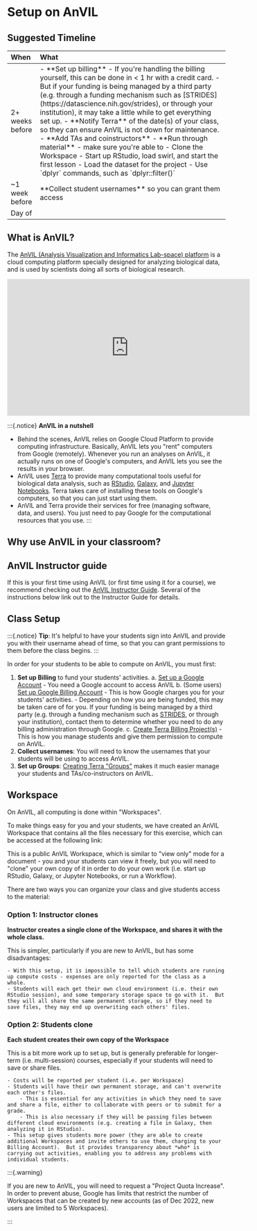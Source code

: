 # Setup on AnVIL

## Suggested Timeline


<table>
 <thead>
  <tr>
   <th style="text-align:left;"> When </th>
   <th style="text-align:left;"> What </th>
  </tr>
 </thead>
<tbody>
  <tr>
   <td style="text-align:left;"> 2+ weeks before </td>
   <td style="text-align:left;"> - **Set up billing**
    - If you're handling the billing yourself, this can be done in &lt; 1 hr with a credit card.
    - But if your funding is being managed by a third party (e.g. through a funding mechanism such as [STRIDES](https://datascience.nih.gov/strides), or through your institution), it may take a little while to get everything set up.
- **Notify Terra** of the date(s) of your class, so they can ensure AnVIL is not down for maintenance.
- **Add TAs and coinstructors**
- **Run through material** - make sure you're able to
    - Clone the Workspace
    - Start up RStudio, load swirl, and start the first lesson
    - Load the dataset for the project
    - Use `dplyr` commands, such as `dplyr::filter()` </td>
  </tr>
  <tr>
   <td style="text-align:left;"> ~1 week before </td>
   <td style="text-align:left;"> **Collect student usernames** so you can grant them access </td>
  </tr>
  <tr>
   <td style="text-align:left;"> Day of </td>
   <td style="text-align:left;">  </td>
  </tr>
</tbody>
</table>

## What is AnVIL?

The [AnVIL (Analysis Visualization and Informatics Lab-space) platform](https://anvilproject.org/) is a cloud computing platform specially designed for analyzing biological data, and is used by scientists doing all sorts of biological research.

<iframe width="560" height="315" src="https://www.youtube.com/embed/7qvQ8DZHC9w" title="YouTube video player" frameborder="0" allow="accelerometer; autoplay; clipboard-write; encrypted-media; gyroscope; picture-in-picture" allowfullscreen></iframe>

:::{.notice}
**AnVIL in a nutshell**

- Behind the scenes, AnVIL relies on Google Cloud Platform to provide computing infrastructure.  Basically, AnVIL lets you "rent" computers from Google (remotely).  Whenever you run an analyses on AnVIL, it actually runs on one of Google's computers, and AnVIL lets you see the results in your browser.
- AnVIL uses [Terra](https://anvil.terra.bio/) to provide many computational tools useful for biological data analysis, such as [RStudio](https://www.rstudio.com/products/rstudio/), [Galaxy](https://usegalaxy.org/), and [Jupyter Notebooks](https://jupyter.org/).  Terra takes care of installing these tools on Google's computers, so that you can just start using them.
- AnVIL and Terra provide their services for free (managing software, data, and users).  You just need to pay Google for the computational resources that you use.
:::

## Why use AnVIL in your classroom?

## AnVIL Instructor guide

If this is your first time using AnVIL (or first time using it for a course), we recommend checking out the [AnVIL Instructor Guide](https://jhudatascience.org/AnVIL_Book_Instructor_Guide).  Several of the instructions below link out to the Instructor Guide for details.


## Class Setup

:::{.notice}
**Tip**:  It's helpful to have your students sign into AnVIL and provide you with their username ahead of time, so that you can grant permissions to them before the class begins.
:::

In order for your students to be able to compute on AnVIL, you must first:

1. **Set up Billing** to fund your students' activities.
    a. [Set up a Google Account](https://jhudatascience.org/AnVIL_Book_Instructor_Guide/creating-an-instructor-account.html) - You need a Google account to access AnVIL
    b. (Some users) [Set up Google Billing Account]() - This is how Google charges you for your students' activities.
        - Depending on how you are being funded, this may be taken care of for you. If your funding is being managed by a third party (e.g. through a funding mechanism such as [STRIDES](https://datascience.nih.gov/strides), or through your institution), contact them to determine whether you need to do any billing administration through Google.
    c. [Create Terra Billing Project(s)]() - This is how you manage students and give them permission to compute on AnVIL.
3. **Collect usernames**:  You will need to know the usernames that your students will be using to access AnVIL.
4. **Set up Groups**: [Creating Terra "Groups"]() makes it much easier manage your students and TAs/co-instructors on AnVIL.


## Workspace

On AnVIL, all computing is done within "Workspaces".

To make things easy for you and your students, we have created an AnVIL Workspace that contains all the files necessary for this exercise, which can be accessed at the following link:



This is a public AnVIL Workspace, which is similar to "view only" mode for a document - you and your students can view it freely, but you will need to "clone" your own copy of it in order to do your own work (i.e. start up RStudio, Galaxy, or Jupyter Notebooks, or run a Workflow).

There are two ways you can organize your class and give students access to the material:

### Option 1: Instructor clones

**Instructor creates a single clone of the Workspace, and shares it with the whole class.**

This is simpler, particularly if you are new to AnVIL, but has some disadvantages:

    - With this setup, it is impossible to tell which students are running up compute costs - expenses are only reported for the class as a whole.
    - Students will each get their own cloud environment (i.e. their own RStudio session), and some temporary storage space to go with it.  But they will all share the same permanent storage, so if they need to save files, they may end up overwriting each others' files.

### Option 2: Students clone

**Each student creates their own copy of the Workspace**

This is a bit more work up to set up, but is generally preferable for longer-term (i.e. multi-session) courses, especially if your students will need to save or share files.

    - Costs will be reported per student (i.e. per Workspace)
    - Students will have their own permanent storage, and can't overwrite each other's files.
        - This is essential for any activities in which they need to save and share a file, either to collaborate with peers or to submit for a grade.
        - This is also necessary if they will be passing files between different cloud environments (e.g. creating a file in Galaxy, then analyzing it in RStudio).
    - This setup gives students more power (they are able to create additional Workspaces and invite others to use them, charging to your Billing Account).  But it provides transparency about *who* is carrying out activities, enabling you to address any problems with individual students.
    
:::{.warning}

If you are new to AnVIL, you will need to request a "Project Quota Increase".  In order to prevent abuse, Google has limits that restrict the number of Workspaces that can be created by new accounts (as of Dec 2022, new users are limited to 5 Workspaces).

:::
